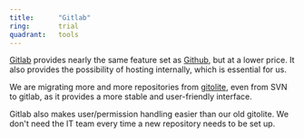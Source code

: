 ```yaml
---
title:      "Gitlab"
ring:       trial
quadrant:   tools
---
```


[Gitlab](https://about.gitlab.com/) provides nearly the same feature set as [Github](https://github.com/), but at a lower price. It also provides the possibility of hosting internally, which is essential for us.

We are migrating more and more repositories from [gitolite](http://gitolite.com/gitolite/index.html), even from SVN to gitlab, as it provides a more stable and user-friendly interface.

Gitlab also makes user/permission handling easier than our old gitolite. We don't need the IT team every time a new repository needs to be set up.

